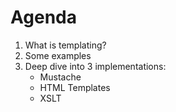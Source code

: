 # Agenda

1. What is templating?
2. Some examples
3. Deep dive into 3 implementations:
   - Mustache
   - HTML Templates
   - XSLT
